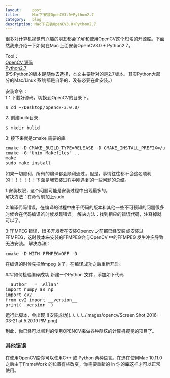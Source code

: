 ```yaml
---
layout:     post
title:      Mac下安装OpenCV3.0+Python2.7
category:   blog
description: Mac下安装OpenCV3.0+Python2.7
---
```


很多对计算机视觉有兴趣的朋友都会了解和使用OpenCV这个知名的开源库。下面然我来介绍一下如何在Mac 上面安装OpenCV3.0 + Python2.7。

Tool：   
[OpenCV 源码](https://github.com/Itseez/opencv)   
[Python2.7](https://www.python.org/ftp/python/2.7.11/python-2.7.11-macosx10.6.pkg)   
(PS:Python的版本是随你去选择，本文主要针对的是2.7版本。其实Python大部分的Mac/Linux 系统都是自带的，没有必要在此安装。）

安装命令：   
1：下载好源码，切换到OpenCV的目录下。
<pre class="prettyprint">
$ cd ~/Desktop/opencv-3.0.0/
</pre>
2: 创建build目录
<pre class="prettyprint">
$ mkdir bulid
</pre>
3: 接下来就是cmake 需要的库
<pre class="prettyprint">
cmake -D CMAKE_BUILD_TYPE=RELEASE -D CMAKE_INSTALL_PREFIX=/usr/local ..
cmake -G "Unix Makefiles" ..
make
sudo make install
</pre>

如果一切顺利，所有的编译都会顺利通过。但是，事情往往都不会这名顺利的！！！！！！下面是我安装过程中刚遇到的一些问题的总结。

1:安装权限，这个问题可能是安装过程中出现最多的。   
解决方法：在命令前加上sudo

2:编译代码错误，在编译的过程中由于代码的版本和其他一些不可预知的问题很多时候会在代码编译的时候发现错误。
解决方法：找到相应的错误代码，注释掉就可以了。

3:FFMPEG 错误，很多开发者在安装Opencv 之前都已经安装或安装过FFMPEG，这时候本来安装的FFMPEG会与OpenCV 中的FFMPEG 发生冲突导致无法安装。
解决办法：<pre class="prettyprint">cmake -D WITH_FFMPEG=OFF -D
</pre>
在编译的时候先把ffmpeg 关了，在编译成功之后重新开启。

###如何检验编译成功
新建一个Python 文件，添加如下代码
<pre class="prettyprint">
__author__ = 'Allan'
import numpy as np
import cv2
from cv2 import __version__
print(__version__)
</pre>
运行此脚本，会出现
![安装成功](../../../../images/opencv/Screen Shot 2016-03-21 at 5.20.19 PM.png)

到此，你已经可以顺利的使用OPENCV来做各种酷炫的计算机视觉的项目了。

### 其他错误
在使用OpenCV库你可以使用C++ 或 Python 两种语言。在选在使用Mac 10.11.0之后由于FrameWork 的位置有些改变，你需要重新的 ln 你的库这样才可以正常使用。